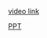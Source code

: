 [video link](https://youtu.be/Km-HMEJ5RGc)

[PPT](https://docs.google.com/presentation/d/1ARGP6-g_JE7BS1redhcQCeelEqyGBe7y1dwWdU0Edxw/edit?usp=sharing)
